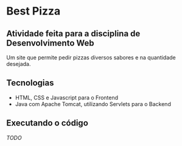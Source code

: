# Best Pizza
## Atividade feita para a disciplina de Desenvolvimento Web
Um site que permite pedir pizzas diversos sabores e na quantidade desejada.

## Tecnologias
- HTML, CSS e Javascript para o Frontend
- Java com Apache Tomcat, utilizando Servlets para o Backend

## Executando o código
*TODO*

